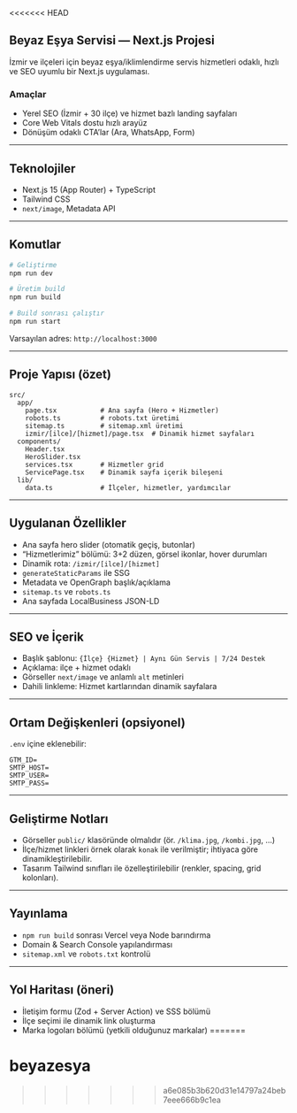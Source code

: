 <<<<<<< HEAD
## Beyaz Eşya Servisi — Next.js Projesi

İzmir ve ilçeleri için beyaz eşya/iklimlendirme servis hizmetleri odaklı, hızlı ve SEO uyumlu bir Next.js uygulaması.

### Amaçlar
- Yerel SEO (İzmir + 30 ilçe) ve hizmet bazlı landing sayfaları
- Core Web Vitals dostu hızlı arayüz
- Dönüşüm odaklı CTA’lar (Ara, WhatsApp, Form)

---

## Teknolojiler
- Next.js 15 (App Router) + TypeScript
- Tailwind CSS
- `next/image`, Metadata API

---

## Komutlar
```bash
# Geliştirme
npm run dev

# Üretim build
npm run build

# Build sonrası çalıştır
npm run start
```

Varsayılan adres: `http://localhost:3000`

---

## Proje Yapısı (özet)
```
src/
  app/
    page.tsx           # Ana sayfa (Hero + Hizmetler)
    robots.ts          # robots.txt üretimi
    sitemap.ts         # sitemap.xml üretimi
    izmir/[ilce]/[hizmet]/page.tsx  # Dinamik hizmet sayfaları
  components/
    Header.tsx
    HeroSlider.tsx
    services.tsx       # Hizmetler grid
    ServicePage.tsx    # Dinamik sayfa içerik bileşeni
  lib/
    data.ts            # İlçeler, hizmetler, yardımcılar
```

---

## Uygulanan Özellikler
- Ana sayfa hero slider (otomatik geçiş, butonlar)
- “Hizmetlerimiz” bölümü: 3+2 düzen, görsel ikonlar, hover durumları
- Dinamik rota: `/izmir/[ilce]/[hizmet]`
- `generateStaticParams` ile SSG
- Metadata ve OpenGraph başlık/açıklama
- `sitemap.ts` ve `robots.ts`
- Ana sayfada LocalBusiness JSON-LD

---

## SEO ve İçerik
- Başlık şablonu: `{İlçe} {Hizmet} | Aynı Gün Servis | 7/24 Destek`
- Açıklama: ilçe + hizmet odaklı
- Görseller `next/image` ve anlamlı `alt` metinleri
- Dahili linkleme: Hizmet kartlarından dinamik sayfalara

---

## Ortam Değişkenleri (opsiyonel)
`.env` içine eklenebilir:
```
GTM_ID=
SMTP_HOST=
SMTP_USER=
SMTP_PASS=
```

---

## Geliştirme Notları
- Görseller `public/` klasöründe olmalıdır (ör. `/klima.jpg`, `/kombi.jpg`, ...)
- İlçe/hizmet linkleri örnek olarak `konak` ile verilmiştir; ihtiyaca göre dinamikleştirilebilir.
- Tasarım Tailwind sınıfları ile özelleştirilebilir (renkler, spacing, grid kolonları).

---

## Yayınlama
- `npm run build` sonrası Vercel veya Node barındırma
- Domain & Search Console yapılandırması
- `sitemap.xml` ve `robots.txt` kontrolü

---

## Yol Haritası (öneri)
- İletişim formu (Zod + Server Action) ve SSS bölümü
- İlçe seçimi ile dinamik link oluşturma
- Marka logoları bölümü (yetkili olduğunuz markalar)
=======
# beyazesya
>>>>>>> a6e085b3b620d31e14797a24beb7eee666b9c1ea
